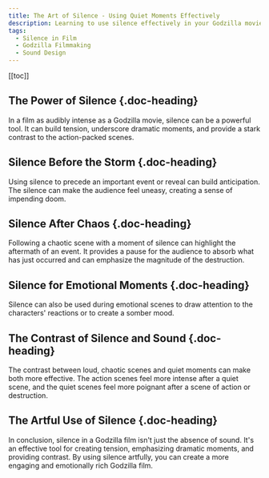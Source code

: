 ```yaml
---
title: The Art of Silence - Using Quiet Moments Effectively
description: Learning to use silence effectively in your Godzilla movie to build tension, underscore dramatic moments, and provide contrast to the action.
tags:
  - Silence in Film
  - Godzilla Filmmaking
  - Sound Design
---
```


[[toc]]

## The Power of Silence {.doc-heading}

In a film as audibly intense as a Godzilla movie, silence can be a powerful tool. It can build tension, underscore dramatic moments, and provide a stark contrast to the action-packed scenes.

## Silence Before the Storm {.doc-heading}

Using silence to precede an important event or reveal can build anticipation. The silence can make the audience feel uneasy, creating a sense of impending doom.

## Silence After Chaos {.doc-heading}

Following a chaotic scene with a moment of silence can highlight the aftermath of an event. It provides a pause for the audience to absorb what has just occurred and can emphasize the magnitude of the destruction.

## Silence for Emotional Moments {.doc-heading}

Silence can also be used during emotional scenes to draw attention to the characters' reactions or to create a somber mood.

## The Contrast of Silence and Sound {.doc-heading}

The contrast between loud, chaotic scenes and quiet moments can make both more effective. The action scenes feel more intense after a quiet scene, and the quiet scenes feel more poignant after a scene of action or destruction.

## The Artful Use of Silence {.doc-heading}

In conclusion, silence in a Godzilla film isn't just the absence of sound. It's an effective tool for creating tension, emphasizing dramatic moments, and providing contrast. By using silence artfully, you can create a more engaging and emotionally rich Godzilla film.

